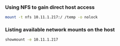 ### Using NFS to gain direct host access

```bash
mount -t nfs 10.11.1.217:/ /temp -o nolock
```

### Listing available network mounts on the host

```bash
showmount -e 10.11.1.217
```
